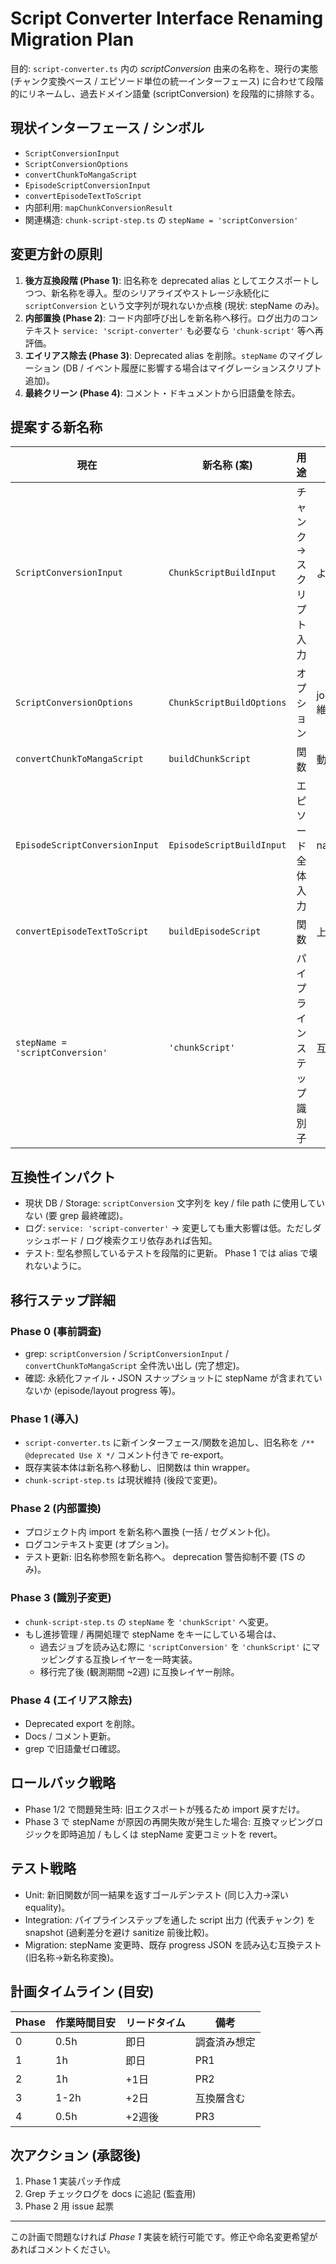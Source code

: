 # Script Converter Interface Renaming Migration Plan

目的: `script-converter.ts` 内の *scriptConversion* 由来の名称を、現行の実態 (チャンク変換ベース / エピソード単位の統一インターフェース) に合わせて段階的にリネームし、過去ドメイン語彙 (scriptConversion) を段階的に排除する。

## 現状インターフェース / シンボル
- `ScriptConversionInput`
- `ScriptConversionOptions`
- `convertChunkToMangaScript`
- `EpisodeScriptConversionInput`
- `convertEpisodeTextToScript`
- 内部利用: `mapChunkConversionResult`
- 関連構造: `chunk-script-step.ts` の `stepName = 'scriptConversion'`

## 変更方針の原則
1. **後方互換段階 (Phase 1)**: 旧名称を deprecated alias としてエクスポートしつつ、新名称を導入。型のシリアライズやストレージ永続化に `scriptConversion` という文字列が現れないか点検 (現状: stepName のみ)。
2. **内部置換 (Phase 2)**: コード内部呼び出しを新名称へ移行。ログ出力のコンテキスト `service: 'script-converter'` も必要なら `'chunk-script'` 等へ再評価。
3. **エイリアス除去 (Phase 3)**: Deprecated alias を削除。`stepName` のマイグレーション (DB / イベント履歴に影響する場合はマイグレーションスクリプト追加)。
4. **最終クリーン (Phase 4)**: コメント・ドキュメントから旧語彙を除去。

## 提案する新名称
| 現在 | 新名称 (案) | 用途 | 備考 |
|------|-------------|------|------|
| `ScriptConversionInput` | `ChunkScriptBuildInput` | チャンク→スクリプト入力 | より機能を直接表現 |
| `ScriptConversionOptions` | `ChunkScriptBuildOptions` | オプション | jobId/episodeNumber/isDemo 維持 |
| `convertChunkToMangaScript` | `buildChunkScript` | 関数 | 動詞 + 成果物 |
| `EpisodeScriptConversionInput` | `EpisodeScriptBuildInput` | エピソード全体入力 | naming symmetry |
| `convertEpisodeTextToScript` | `buildEpisodeScript` | 関数 | 上に対応 |
| `stepName = 'scriptConversion'` | `'chunkScript'` | パイプラインステップ識別子 | 互換性要検討 |

## 互換性インパクト
- 現状 DB / Storage: `scriptConversion` 文字列を key / file path に使用していない (要 grep 最終確認)。
- ログ: `service: 'script-converter'` → 変更しても重大影響は低。ただしダッシュボード / ログ検索クエリ依存あれば告知。
- テスト: 型名参照しているテストを段階的に更新。 Phase 1 では alias で壊れないように。

## 移行ステップ詳細
### Phase 0 (事前調査)
- grep: `scriptConversion` / `ScriptConversionInput` / `convertChunkToMangaScript` 全件洗い出し (完了想定)。
- 確認: 永続化ファイル・JSON スナップショットに stepName が含まれていないか (episode/layout progress 等)。

### Phase 1 (導入)
- `script-converter.ts` に新インターフェース/関数を追加し、旧名称を `/** @deprecated Use X */` コメント付きで re-export。
- 既存実装本体は新名称へ移動し、旧関数は thin wrapper。
- `chunk-script-step.ts` は現状維持 (後段で変更)。

### Phase 2 (内部置換)
- プロジェクト内 import を新名称へ置換 (一括 / セグメント化)。
- ログコンテキスト変更 (オプション)。
- テスト更新: 旧名称参照を新名称へ。 deprecation 警告抑制不要 (TS のみ)。

### Phase 3 (識別子変更)
- `chunk-script-step.ts` の `stepName` を `'chunkScript'` へ変更。
- もし進捗管理 / 再開処理で stepName をキーにしている場合は、
  - 過去ジョブを読み込む際に `'scriptConversion'` を `'chunkScript'` にマッピングする互換レイヤーを一時実装。
  - 移行完了後 (観測期間 ~2週) に互換レイヤー削除。

### Phase 4 (エイリアス除去)
- Deprecated export を削除。
- Docs / コメント更新。
- grep で旧語彙ゼロ確認。

## ロールバック戦略
- Phase 1/2 で問題発生時: 旧エクスポートが残るため import 戻すだけ。
- Phase 3 で stepName が原因の再開失敗が発生した場合: 互換マッピングロジックを即時追加 / もしくは stepName 変更コミットを revert。

## テスト戦略
- Unit: 新旧関数が同一結果を返すゴールデンテスト (同じ入力→深い equality)。
- Integration: パイプラインステップを通した script 出力 (代表チャンク) を snapshot (過剰差分を避け sanitize 前後比較)。
- Migration: stepName 変更時、既存 progress JSON を読み込む互換テスト (旧名称→新名称変換)。

## 計画タイムライン (目安)
| Phase | 作業時間目安 | リードタイム | 備考 |
|-------|---------------|--------------|------|
| 0 | 0.5h | 即日 | 調査済み想定 |
| 1 | 1h | 即日 | PR1 |
| 2 | 1h | +1日 | PR2 |
| 3 | 1-2h | +2日 | 互換層含む |
| 4 | 0.5h | +2週後 | PR3 |

## 次アクション (承認後)
1. Phase 1 実装パッチ作成
2. Grep チェックログを docs に追記 (監査用)
3. Phase 2 用 issue 起票

---
この計画で問題なければ *Phase 1* 実装を続行可能です。修正や命名変更希望があればコメントください。
